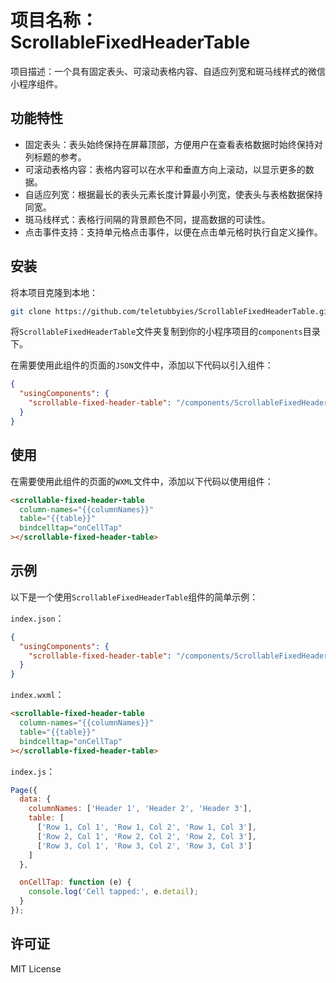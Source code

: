 # 项目名称：ScrollableFixedHeaderTable

项目描述：一个具有固定表头、可滚动表格内容、自适应列宽和斑马线样式的微信小程序组件。

## 功能特性

- 固定表头：表头始终保持在屏幕顶部，方便用户在查看表格数据时始终保持对列标题的参考。
- 可滚动表格内容：表格内容可以在水平和垂直方向上滚动，以显示更多的数据。
- 自适应列宽：根据最长的表头元素长度计算最小列宽，使表头与表格数据保持同宽。
- 斑马线样式：表格行间隔的背景颜色不同，提高数据的可读性。
- 点击事件支持：支持单元格点击事件，以便在点击单元格时执行自定义操作。

## 安装

将本项目克隆到本地：

```bash
git clone https://github.com/teletubbyies/ScrollableFixedHeaderTable.git
```



将`ScrollableFixedHeaderTable`文件夹复制到你的小程序项目的`components`目录下。

在需要使用此组件的页面的`JSON`文件中，添加以下代码以引入组件：

```json
{
  "usingComponents": {
    "scrollable-fixed-header-table": "/components/ScrollableFixedHeaderTable/ScrollableFixedHeaderTable"
  }
}
```



## 使用

在需要使用此组件的页面的`WXML`文件中，添加以下代码以使用组件：

```html
<scrollable-fixed-header-table
  column-names="{{columnNames}}"
  table="{{table}}"
  bindcelltap="onCellTap"
></scrollable-fixed-header-table>
```



## 示例

以下是一个使用`ScrollableFixedHeaderTable`组件的简单示例：

`index.json`：

```json
{
  "usingComponents": {
    "scrollable-fixed-header-table": "/components/ScrollableFixedHeaderTable/ScrollableFixedHeaderTable"
  }
}
```



`index.wxml`：

```html
<scrollable-fixed-header-table
  column-names="{{columnNames}}"
  table="{{table}}"
  bindcelltap="onCellTap"
></scrollable-fixed-header-table>
```



`index.js`：

```javascript
Page({
  data: {
    columnNames: ['Header 1', 'Header 2', 'Header 3'],
    table: [
      ['Row 1, Col 1', 'Row 1, Col 2', 'Row 1, Col 3'],
      ['Row 2, Col 1', 'Row 2, Col 2', 'Row 2, Col 3'],
      ['Row 3, Col 1', 'Row 3, Col 2', 'Row 3, Col 3']
    ]
  },

  onCellTap: function (e) {
    console.log('Cell tapped:', e.detail);
  }
});
```



## 许可证

MIT License
